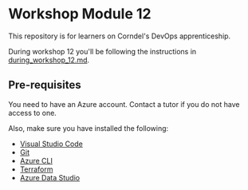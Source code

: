 # Workshop Module 12

This repository is for learners on Corndel's DevOps apprenticeship.

During workshop 12 you'll be following the instructions in [during_workshop_12.md](during_workshop_12.md).

## Pre-requisites

You need to have an Azure account. Contact a tutor if you do not have access to one.

Also, make sure you have installed the following:

* [Visual Studio Code](https://code.visualstudio.com/download)
* [Git](https://git-scm.com/)
* [Azure CLI](https://docs.microsoft.com/en-us/cli/azure/install-azure-cli)
* [Terraform](https://www.terraform.io/downloads.html)
* [Azure Data Studio](https://docs.microsoft.com/en-us/sql/azure-data-studio/download-azure-data-studio?view=sql-server-ver15)

